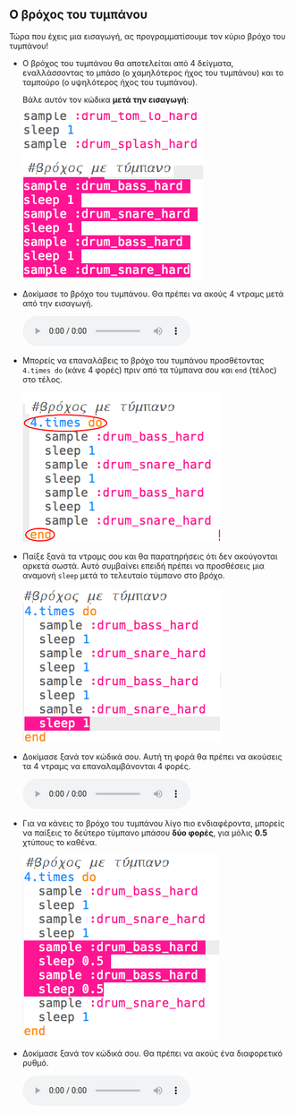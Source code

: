 ## Ο βρόχος του τυμπάνου

Τώρα που έχεις μια εισαγωγή, ας προγραμματίσουμε τον κύριο βρόχο του τυμπάνου!

+ Ο βρόχος του τυμπάνου θα αποτελείται από 4 δείγματα, εναλλάσσοντας το μπάσο (ο χαμηλότερος ήχος του τυμπάνου) και το ταμπούρο (ο υψηλότερος ήχος του τυμπάνου).
    
    Βάλε αυτόν τον κώδικα **μετά την εισαγωγή**:
    
    ![στιγμιότυπο οθόνης](images/drum-main.png)

+ Δοκίμασε το βρόχο του τυμπάνου. Θα πρέπει να ακούς 4 ντραμς μετά από την εισαγωγή.
    
    <div id="audio-preview" class="pdf-hidden">
    <audio controls preload> 
      <source src="resources/drums-loop-1.mp3" type="audio/mpeg"> 
    Το πρόγραμμα περιήγησής σου δεν υποστηρίζει αυτό το <code>ηχητικό</code> στοιχείο. 
    </audio>
    </div>
+ Μπορείς να επαναλάβεις το βρόχο του τυμπάνου προσθέτοντας `4.times do` (κάνε 4 φορές) πριν από τα τύμπανα σου και `end` (τέλος) στο τέλος.
    
    ![στιγμιότυπο οθόνης](images/drum-loop-bug.png)

+ Παίξε ξανά τα ντραμς σου και θα παρατηρήσεις ότι δεν ακούγονται αρκετά σωστά. Αυτό συμβαίνει επειδή πρέπει να προσθέσεις μια αναμονή `sleep` μετά το τελευταίο τύμπανο στο βρόχο.
    
    ![στιγμιότυπο οθόνης](images/drum-loop-fix.png)

+ Δοκίμασε ξανά τον κώδικά σου. Αυτή τη φορά θα πρέπει να ακούσεις τα 4 ντραμς να επαναλαμβάνονται 4 φορές.
    
    <div id="audio-preview" class="pdf-hidden">
    <audio controls preload> 
      <source src="resources/drums-loop-2.mp3" type="audio/mpeg"> 
    Το πρόγραμμα περιήγησής σου δεν υποστηρίζει αυτό το <code>ηχητικό</code> στοιχείο. 
    </audio>
    </div>
+ Για να κάνεις το βρόχο του τυμπάνου λίγο πιο ενδιαφέροντα, μπορείς να παίξεις το δεύτερο τύμπανο μπάσου **δύο φορές**, για μόλις **0.5** χτύπους το καθένα.
    
    ![στιγμιότυπο οθόνης](images/drum-loop-double.png)

+ Δοκίμασε ξανά τον κώδικά σου. Θα πρέπει να ακούς ένα διαφορετικό ρυθμό.
    
    <div id="audio-preview" class="pdf-hidden">
    <audio controls preload> 
      <source src="resources/drums-loop-3.mp3" type="audio/mpeg"> 
    Το πρόγραμμα περιήγησής σου δεν υποστηρίζει αυτό το <code>ηχητικό</code> στοιχείο. 
    </audio>
    </div>